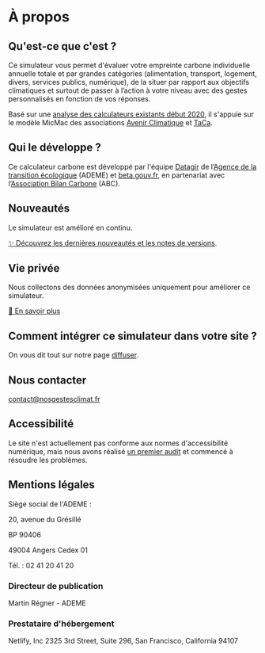 # À propos

## Qu'est-ce que c'est ?

Ce simulateur vous permet d'évaluer votre empreinte carbone individuelle annuelle totale et par grandes catégories (alimentation, transport, logement, divers, services publics, numérique), de la situer par rapport aux objectifs climatiques et surtout de passer à l’action à votre niveau avec des gestes personnalisés en fonction de vos réponses.

Basé sur une [analyse des calculateurs existants début 2020](https://www.associationbilancarbone.fr/wp-content/uploads/2020/12/analyse-des-calculateurs-dempreinte-carbone-individuelle-a-lorigine-de-nos-gestes-climat-vf-.pdf), il s'appuie sur le modèle MicMac des associations [Avenir Climatique](https://avenirclimatique.org/les-outils/) et [TaCa](https://www.taca.asso.fr/).

## Qui le développe ?

Ce calculateur carbone est développé par l'équipe [Datagir](https://datagir.ademe.fr/) de l’[Agence de la transition écologique](https://www.ademe.fr/) (ADEME) et [beta.gouv.fr](https://beta.gouv.fr/), en partenariat avec l’[Association Bilan Carbone](https://www.associationbilancarbone.fr/) (ABC).

## Nouveautés

Le simulateur est amélioré en continu.

[✨️ Découvrez les dernières nouveautés et les notes de versions](/nouveautés).

## Vie privée

Nous collectons des données anonymisées uniquement pour améliorer ce simulateur.

[🍪 En savoir plus](/vie-privée)

## Comment intégrer ce simulateur dans votre site ?

On vous dit tout sur notre page [diffuser](/diffuser).

## Nous contacter

contact@nosgestesclimat.fr

## Accessibilité

Le site n'est actuellement pas conforme aux normes d'accessibilité numérique, mais nous avons réalisé [un premier audit](https://github.com/datagir/nosgestesclimat-site/issues/350) et commencé à résoudre les problèmes.

## Mentions légales

Siège social de l'ADEME :

20, avenue du Grésillé

BP 90406

49004 Angers Cedex 01

Tél. : 02 41 20 41 20

### Directeur de publication

Martin Régner - ADEME

### Prestataire d'hébergement

Netlify, Inc
2325 3rd Street, Suite 296,
San Francisco, California 94107
